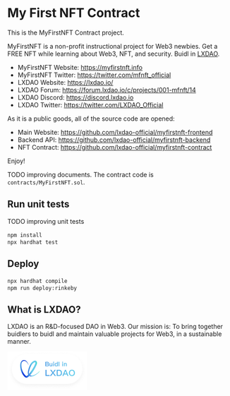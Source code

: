 # My First NFT Contract

This is the MyFirstNFT Contract project.

MyFirstNFT is a non-profit instructional project for Web3 newbies. Get a FREE NFT while learning about Web3, NFT, and security. Buidl in [LXDAO](https://lxdao.io/).

- MyFirstNFT Website: <https://myfirstnft.info>
- MyFirstNFT Twitter: <https://twitter.com/mfnft_official>
- LXDAO Website: <https://lxdao.io/>
- LXDAO Forum: <https://forum.lxdao.io/c/projects/001-mfnft/14>
- LXDAO Discord: <https://discord.lxdao.io>
- LXDAO Twitter: <https://twitter.com/LXDAO_Official>

As it is a public goods, all of the source code are opened:

- Main Website: <https://github.com/lxdao-official/myfirstnft-frontend>
- Backend API: <https://github.com/lxdao-official/myfirstnft-backend>
- NFT Contract: <https://github.com/lxdao-official/myfirstnft-contract>

Enjoy!

TODO improving documents. The contract code is `contracts/MyFirstNFT.sol`.

## Run unit tests

TODO improving unit tests

```
npm install
npx hardhat test
```

## Deploy

```
npx hardhat compile
npm run deploy:rinkeby
```

## What is LXDAO?

LXDAO is an R&D-focused DAO in Web3. Our mission is: To bring together buidlers to buidl and maintain valuable projects for Web3, in a sustainable manner.

<a target="_blank" href="https://lxdao.io/"><img alt="Buidl in LXDAO" src="buildinlxdao.png" width="180" /></a>
